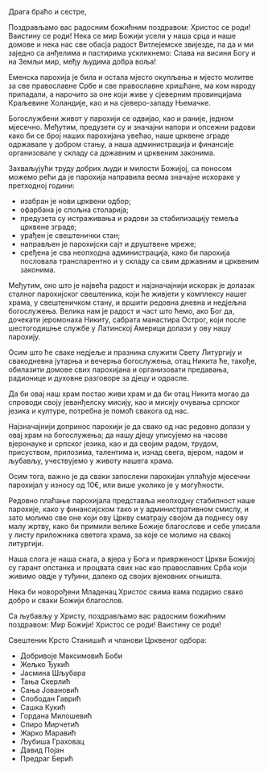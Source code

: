 Драга браћо и сестре,

Поздрављамо вас радосним божићним поздравом: 
Христос се роди! Ваистину се роди!  Нека се мир Божији усели у наша срца и наше домове и нека нас све обасја радост Витлејемске звијезде, па да и ми заједно са анђелима и пастирима ускликнемо: 
Слава на висини Богу и на Земљи мир, међу људима добра воља!

Еменска парохија је била и остала мјесто окупљања и мјесто молитве за све православне Србе и све православне хришћане, ма ком народу припадали, а нарочито за оне који живе у сјеверним провинцијама Краљевине Холандије, као и на сјеверо-западу Њемачке. 

Богослужбени живот у парохији се одвијао, као и раније, једном мјесечно. Међутим, предузети су и значајни напори и опсежни радови како би се број наших парохијана увећао, наше црквене зграде одржавале у добром стању, а наша администрација и финансије организовале у складу са државним и црквеним законима.

Захваљујући труду добрих људи и милости Божијој, са поносом можемо рећи да је парохија направила веома значајне искораке у претходној години:

- изабран је нови црквени одбор;
- офарбана је спољна столарија;
- предузета су истраживања и радови за стабилизацију темеља црквене зграде;
- урађен је свештенички стан;
- направљен је парохијски сајт и друштвене мреже;
- сређена је сва неопходна администрација, како би парохија пословала транспарентно и у складу са свим државним и црквеним законима.

Међутим, оно што је највећа радост и најзначајнији искорак је  долазак сталног парохијског свештеника, који ће живјети у комплексу нашег храма, у свештеничком стану, и вршити редовна дневна и недјељна богослужења. Велика нам је радост и част што ћемо, ако Бог да, дочекати јеромонаха Никиту, сабрата манастира Острог, који после шестогодишње службе у Латинској Америци долази у ову нашу парохију.

Осим што ће сваке недјеље и празника служити Свету Литургију и свакодневна јутарња и вечерња богослужења, отац Никита ће, такође, обилазити домове свих парохијана и организовати предавања, радионице и духовне разговоре за дјецу и одрасле.

Да би овај наш храм постао живи храм и да би отац Никита могао да спроводи своју јеванђелску мисију, као и мисију очувања српског језика и културе, потребна је помоћ свакога од нас. 

Најзначајнији допринос парохији је да свако од нас редовно долази у овај храм на богослужења; да нашу дјецу уписујемо на часове вјеронауке и српског језика, као и да својим радом, трудом, присуством, прилозима, талентима и, изнад свега, вјером, надом и љубављу, учествујемо у животу нашега храма. 

Осим тога, важно је да сваки запослени парохијан уплаћује мјесечни парохијал у износу од 10€, или више уколико је у могућности.

Редовно плаћање парохијала представља неопходну стабилност наше парохије, како у финансијском тако и у административном смислу, и зато молимо све оне који ову Цркву сматрају својом да поднесу ову малу жртву, како би примили велике Божије благослове и себе уписали у листу приложника  светога храма, за које се молимо на свакој литургији.

Наша слога је наша снага, а вјера у Бога и приврженост Цркви Божијој су гарант опстанка и процвата свих нас као православних Срба који живимо овдје у туђини, далеко од својих вјековних огњишта.

Нека би новорођени Младенац Христос свима вама подарио свако добро и сваки Божији благослов.

Са љубављу у Христу, поздрављамо вас радосним божићним поздравом:
Мир Божији! Христос се роди! Ваистину се роди!

Свештеник Крсто Станишић и чланови Црквеног одбора:
- Добривоје Максимовић Боби
- Жељко Ђукић
- Јасмина Шљубaра
- Тања Скерлић
- Сања Јовановић
- Слободан Гаврић
- Сашка Кукић
- Гордана Милошевић
- Спиро Мирчетић
- Жарко Маравић
- Љубиша Граховац
- Давид Појан 
- Предраг Берић
